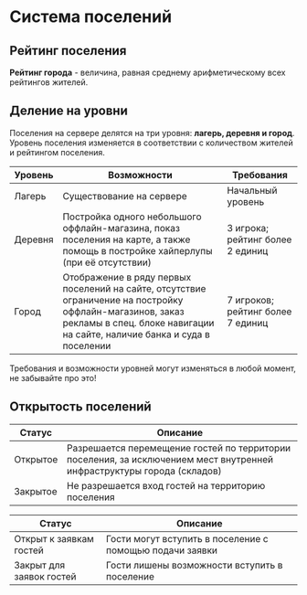 # Система поселений

## Рейтинг поселения

**Рейтинг города** - величина, равная среднему арифметическому всех рейтингов жителей. 

## Деление на уровни

Поселения на сервере делятся на три уровня: **лагерь, деревня и город**. Уровень поселения изменяется в соответствии с количеством жителей и рейтингом поселения. 

|Уровень|Возможности|Требования|
|---|---|---|
|Лагерь|Существование на сервере|Начальный уровень|
|Деревня|Постройка одного небольшого оффлайн-магазина, показ поселения на карте, а также помощь в постройке хайперлупы (при её отсутствии)|3 игрока; рейтинг более 2 единиц|
|Город|Отображение в ряду первых поселений на сайте, отсутствие ограничение на постройку оффлайн-магазинов, заказ рекламы в спец. блоке навигации на сайте, наличие банка и суда в поселении|7 игроков; рейтинг более 7 единиц|

Требования и возможности уровней могут изменяться в любой момент, не забывайте про это!

## Открытость поселений

|Статус|Описание|
|---|---|
|Открытое|Разрешается перемещение гостей по территории поселения, за исключением мест внутренней инфраструктуры города (складов)|
|Закрытое|Не разрешается вход гостей на территорию поселения|

|Статус|Описание|
|---|---|
|Открыт к заявкам гостей|Гости могут вступить в поселение с помощью подачи заявки|
|Закрыт для заявок гостей|Гости лишены возможности вступить в поселение|
